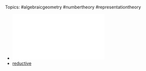 Topics: #algebraicgeometry #numbertheory #representationtheory


- ![](_attachments/alggroups.pdf)
- [reductive](reductive)